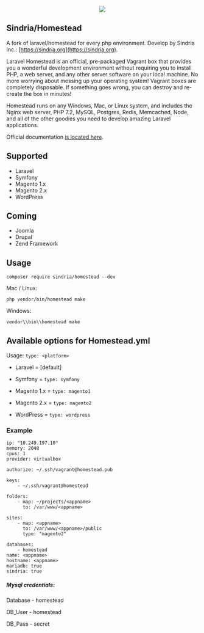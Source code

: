 <p align="center"><img src="https://laravel.com/assets/img/components/logo-homestead.svg"></p>

## Sindria/Homestead

A fork of laravel/homestead for every php environment. Develop by Sindria Inc.: [https://sindria.org](https://sindria.org).

Laravel Homestead is an official, pre-packaged Vagrant box that provides you a wonderful development environment without requiring you to install PHP, a web server, and any other server software on your local machine. No more worrying about messing up your operating system! Vagrant boxes are completely disposable. If something goes wrong, you can destroy and re-create the box in minutes!

Homestead runs on any Windows, Mac, or Linux system, and includes the Nginx web server, PHP 7.2, MySQL, Postgres, Redis, Memcached, Node, and all of the other goodies you need to develop amazing Laravel applications.

Official documentation [is located here](https://laravel.com/docs/homestead).


## Supported

- Laravel
- Symfony
- Magento 1.x
- Magento 2.x
- WordPress

## Coming

- Joomla
- Drupal
- Zend Framework 


## Usage

`composer require sindria/homestead --dev`

Mac / Linux:

`php vendor/bin/homestead make`

Windows:

`vendor\\bin\\homestead make`


## Available options for Homestead.yml

Usage: `type: <platform>` 

- Laravel = [default]

- Symfony = `type: symfony`

- Magento 1.x = `type: magento1`

- Magento 2.x = `type: magento2`

- WordPress = `type: wordpress`


### Example

```
ip: "10.249.197.10"
memory: 2048
cpus: 1
provider: virtualbox

authorize: ~/.ssh/vagrant@homestead.pub

keys:
    - ~/.ssh/vagrant@homestead

folders:
    - map: ~/projects/<appname>
      to: /var/www/<appname>

sites:
    - map: <appname>
      to: /var/www/<appname>/public
      type: "magento2"

databases:
    - homestead
name: <appname>
hostname: <appname>
mariadb: true
sindria: true

```


##### Mysql credentials:

Database - homestead

DB_User - homestead

DB_Pass - secret

